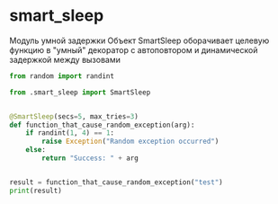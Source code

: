 # smart_sleep
Модуль умной задержки
Объект SmartSleep оборачивает целевую функцию в "умный" декоратор с автоповтором и динамической задержкой между вызовами
```python
from random import randint

from .smart_sleep import SmartSleep


@SmartSleep(secs=5, max_tries=3)
def function_that_cause_random_exception(arg):
    if randint(1, 4) == 1:
        raise Exception("Random exception occurred")
    else:
        return "Success: " + arg


result = function_that_cause_random_exception("test")
print(result)
```
